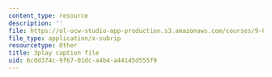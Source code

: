 ```yaml
---
content_type: resource
description: ''
file: https://ol-ocw-studio-app-production.s3.amazonaws.com/courses/9-00sc-introduction-to-psychology-fall-2011/6c0d374c9f6701dca4b4a44145d555f9_SjjGiqf96rI.srt
file_type: application/x-subrip
resourcetype: Other
title: 3play caption file
uid: 6c0d374c-9f67-01dc-a4b4-a44145d555f9
---
```

